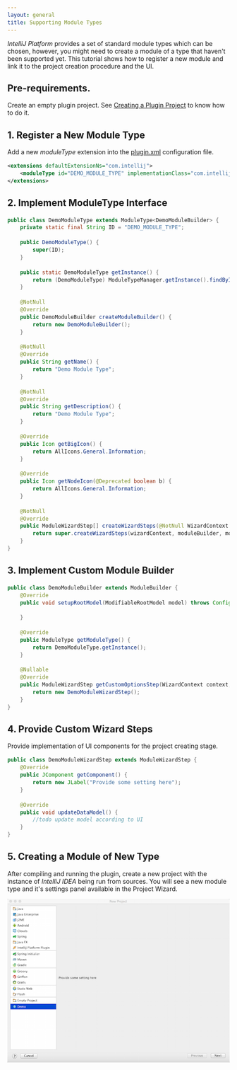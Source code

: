 ```yaml
---
layout: general
title: Supporting Module Types
---
```


*IntelliJ Platform* provides a set of standard module types which can be chosen, however, you might need to create a module of a type that haven't been supported yet.
This tutorial shows how to register a new module and link it to the project creation procedure and the UI.

## Pre-requirements.

Create an empty plugin project.
See 
[Creating a Plugin Project](basics/getting_started/creating_plugin_project.html)
to know how to do it.

## 1. Register a New Module Type

Add a new *moduleType* extension into the 
[plugin.xml](TODO)
configuration file.

```xml
<extensions defaultExtensionNs="com.intellij">
    <moduleType id="DEMO_MODULE_TYPE" implementationClass="com.intellij.tutorials.module.DemoModuleType"/>
</extensions>
```

## 2. Implement ModuleType Interface


```java
public class DemoModuleType extends ModuleType<DemoModuleBuilder> {
    private static final String ID = "DEMO_MODULE_TYPE";

    public DemoModuleType() {
        super(ID);
    }

    public static DemoModuleType getInstance() {
        return (DemoModuleType) ModuleTypeManager.getInstance().findByID(ID);
    }

    @NotNull
    @Override
    public DemoModuleBuilder createModuleBuilder() {
        return new DemoModuleBuilder();
    }

    @NotNull
    @Override
    public String getName() {
        return "Demo Module Type";
    }

    @NotNull
    @Override
    public String getDescription() {
        return "Demo Module Type";
    }

    @Override
    public Icon getBigIcon() {
        return AllIcons.General.Information;
    }

    @Override
    public Icon getNodeIcon(@Deprecated boolean b) {
        return AllIcons.General.Information;
    }

    @NotNull
    @Override
    public ModuleWizardStep[] createWizardSteps(@NotNull WizardContext wizardContext, @NotNull DemoModuleBuilder moduleBuilder, @NotNull ModulesProvider modulesProvider) {
        return super.createWizardSteps(wizardContext, moduleBuilder, modulesProvider);
    }
}
```

## 3. Implement Custom Module Builder

```java
public class DemoModuleBuilder extends ModuleBuilder {
    @Override
    public void setupRootModel(ModifiableRootModel model) throws ConfigurationException {

    }

    @Override
    public ModuleType getModuleType() {
        return DemoModuleType.getInstance();
    }

    @Nullable
    @Override
    public ModuleWizardStep getCustomOptionsStep(WizardContext context, Disposable parentDisposable) {
        return new DemoModuleWizardStep();
    }
}
```

## 4. Provide Custom Wizard Steps

Provide implementation of UI components for the project creating stage.

```java
public class DemoModuleWizardStep extends ModuleWizardStep {
    @Override
    public JComponent getComponent() {
        return new JLabel("Provide some setting here");
    }

    @Override
    public void updateDataModel() {
        //todo update model according to UI
    }
}
```

## 5. Creating a Module of New Type

After compiling and running the plugin, create a new project with the instance of *IntelliJ IDEA* being run from sources.
You will see a new module type and it's settings panel available in the Project Wizard.

![New Module Type](module_types/img/new_module_type.png)

